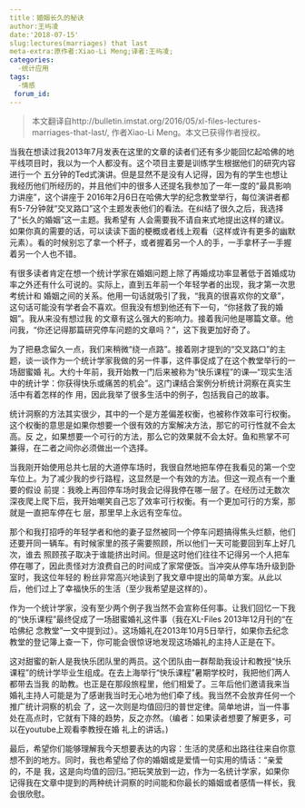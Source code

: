 ```yaml
---
title：婚姻长久的秘诀
author:王屿凌
date:'2018-07-15'
slug:lectures(marriages) that last
meta-extra:原作者:Xiao-Li Meng;译者:王屿凌;
categories:
  -统计应用
tags:
  -情感
 forum_id:
---
```



>本文翻译自http://bulletin.imstat.org/2016/05/xl-files-lectures-marriages-that-last/, 作者Xiao-Li Meng。本文已获得作者授权。

当我在想读过我2013年7月发表在这里的文章的读者们还有多少能回忆起哈佛的地平线项目时，我以为一个人都没有。这个项目主要是训练学生根据他们的研究内容进行一个
五分钟的Ted式演讲。但是显然不是没有人记得，因为有的学生也想让我经历他们所经历的，并且他们中的很多人还提名我参加了一年一度的“最具影响力讲座”，这个讲座于
2016年2月6日在哈佛大学的纪念教堂举行，每位演讲者都有5-7分钟就“交叉路口”这个主题发表他们的看法。在纠结了很久之后，我选择了“长久的婚姻”这一主题。我希望有
人会需要我不请自来式地提出这样的建议。如果你真的需要的话，可以读读下面的梗概或者线上观看（这样或许有更多的幽默元素）。看的时候别忘了拿一个杯子，或者握着另一个人的手，一手拿杯子一手握着另一个人也不错。

有很多读者肯定在想一个统计学家在婚姻问题上除了再婚成功率显著低于首婚成功率之外还有什么可说的。实际上，直到五年前一个年轻学者的出现，我才第一次思考统计和
婚姻之间的关系。他用一句话就吸引了我，“我真的很喜欢你的文章”，这句话可能没有学者会不喜欢。但我没有想到他还有下一句，“你拯救了我的婚姻”。我从来没有想过我
的文章有这么强大的影响力。接着我问他是哪篇文章。他问我，“你还记得那篇研究停车问题的文章吗？”，这下我更加好奇了。

为了把悬念留久一点，我们来稍微“绕一点路”。接着刚才提到的“交叉路口”的主题，谈一谈作为一个统计学家我做的另一件事，这件事促成了在这个教堂举行的一场甜蜜婚
礼。大约十年前，我开始教一门后来被称为“快乐课程”的课—“现实生活中的统计学：你获得快乐或痛苦的机会”。这门课结合案例分析统计洞察在真实生活中有着怎样的作
用，因此我举了很多生活中的例子，包括我自己的故事。

统计洞察的方法其实很少，其中的一个是方差偏差权衡，也被称作效率可行权衡。这个权衡的意思是如果你想要一个很有效的方案解决方法，那它的可行性就不会太高。反
之，如果想要一个可行的方法，那么它的效果就不会太好。鱼和熊掌不可兼得，在二者之间你必须做出一个选择。

当我刚开始使用总共七层的大道停车场时，我很自然地把车停在我看见的第一个空车位上。为了减少我的步行路程，这显然是一个有效的方法。但这一观点有一个重要的假设
前提：我晚上再回停车场时我会记得我停在哪一层了。在经历过无数次深夜爬上爬下后，我开始嘲笑自己忘了效率可行权衡。有一个更加可行的方案，那就是一直把车停在七
层，那里早上永远有空车位。

那个和我打招呼的年轻学者和他的妻子显然被同一个停车问题搞得焦头烂额，他们还要开同一辆车。有时候家里的孩子需要照顾，所以他们一天可能要回到车上好几次，谁去
照顾孩子取决于谁能挤出时间。但是这时他们往往不记得另一个人把车停在哪了，因此责怪对方浪费自己的时间成了家常便饭。当冲突从停车场升级到卧室时，我这位年轻的
粉丝非常高兴地读到了我文章中提出的简单方案。从此以后，他们过上了幸福快乐的生活（至少我希望是这样的）。

作为一个统计学家，没有至少两个例子我当然不会宣称任何事。让我们回忆一下我的“快乐课程”最终促成了一场甜蜜婚礼这件事（我在XL-Files 2013年12月刊的“在哈佛纪
念教堂”一文中提到过）。这场婚礼在2013年10月5日举行，如果你去纪念教堂的登记簿上查一下，你可能会很惊讶地发现这场婚礼的主持人正是在下。

这对甜蜜的新人是我快乐团队里的两员。这个团队由一群帮助我设计和教授“快乐课程”的统计学毕业生组成。在去上海举行“快乐课程”暑期学校时，我把他们两人都带去当我
的助教。也正是在那段旅程里，他们相爱了。三年后他们邀请我来当婚礼主持人可能是为了感谢我当时无心地为他们牵了线。我当然不会放弃任何一个推广统计洞察的机会
了，这一次则是均值回归的普世定律。简单地讲，当一件事处在高点时，它就有下降的趋势，反之亦然。（编者：如果读者想要了解更多，可以在youtube上观看李教授在婚
礼上的讲话。)

最后，希望你们能够理解我今天想要表达的内容：生活的灵感和出路往往来自你意想不到的地方。同时，我也希望给了你的婚姻或是爱情一句实用的情话：“亲爱的，不是
我，这是向均值的回归。”把玩笑放到一边，作为一名统计学家，如果你记得我在文章中提到的两种统计洞察的时间能和你最长的婚姻或者感情一样长，我会很欣慰。
